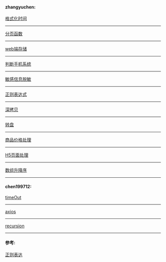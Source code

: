 
#### zhangyuchen: 

[格式化时间](https://github.com/zhanghenvom/utils/blob/master/zhangyuchen/formatTime.js)
- - -
[分页函数](https://github.com/zhanghenvom/utils/blob/master/zhangyuchen/paging.js)
- - -
[web端存储](https://github.com/zhanghenvom/utils/blob/master/zhangyuchen/auth.js)
- - -
[判断手机系统](https://github.com/zhanghenvom/utils/blob/master/zhangyuchen/iosOrAndroid.js)
- - -
[敏感信息脱敏](https://github.com/zhanghenvom/utils/blob/master/zhangyuchen/desensitization.js)
- - -
[正则表达式](https://github.com/zhanghenvom/utils/blob/master/zhangyuchen/RegExp.js)
- - -
[深拷贝](https://github.com/zhanghenvom/utils/blob/master/zhangyuchen/deepCopy.js)
- - -
[转盘](https://github.com/zhanghenvom/utils/blob/master/zhangyuchen/Rotate.js)
- - -
[商品价格处理](https://github.com/zhanghenvom/utils/blob/master/zhangyuchen/toStr.js)
- - -
[H5页面处理](https://github.com/zhanghenvom/utils/blob/master/zhangyuchen/auto-size.js)
- - -
[数组升降序](https://github.com/zhanghenvom/utils/blob/master/zhangyuchen/arrSort.js)
- - -

#### chen199712:
[timeOut](https://github.com/zhanghenvom/utils/blob/master/陈/timeOut.js)
- - -
[axios](https://github.com/zhanghenvom/utils/blob/master/陈/axios.js)
- - -
[recursion](https://github.com/zhanghenvom/utils/blob/master/陈/recursion.js)
- - -


#### 参考:
[正则表达](https://any86.github.io/any-rule/)
